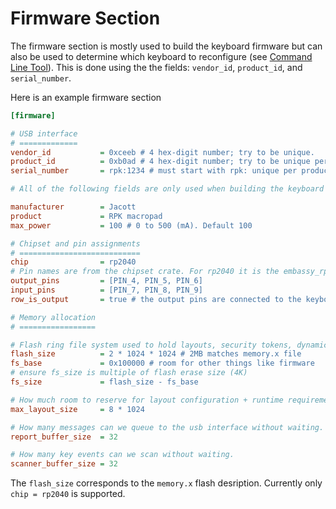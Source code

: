 # Firmware Section

The firmware section is mostly used to build the keyboard firmware but can also be used to determine
which keyboard to reconfigure (see [Command Line Tool][1]). This is done using the the fields:
`vendor_id`, `product_id`, and `serial_number`.

Here is an example firmware section

```ini
[firmware]

# USB interface
# =============
vendor_id           = 0xceeb # 4 hex-digit number; try to be unique.
product_id          = 0xb0ad # 4 hex-digit number; try to be unique per vendor_id.
serial_number       = rpk:1234 # must start with rpk: unique per product, vendor_id.

# All of the following fields are only used when building the keyboard firmware binary.

manufacturer        = Jacott
product             = RPK macropad
max_power           = 100 # 0 to 500 (mA). Default 100

# Chipset and pin assignments
# ===========================
chip                = rp2040
# Pin names are from the chipset crate. For rp2040 it is the embassy_rp crate
output_pins         = [PIN_4, PIN_5, PIN_6]
input_pins          = [PIN_7, PIN_8, PIN_9]
row_is_output       = true # the output pins are connected to the keyboard rows

# Memory allocation
# =================

# Flash ring file system used to hold layouts, security tokens, dynamic macros...
flash_size          = 2 * 1024 * 1024 # 2MB matches memory.x file
fs_base             = 0x100000 # room for other things like firmware
# ensure fs_size is multiple of flash erase size (4K)
fs_size             = flash_size - fs_base

# How much room to reserve for layout configuration + runtime requirements.
max_layout_size     = 8 * 1024

# How many messages can we queue to the usb interface without waiting.
report_buffer_size  = 32

# How many key events can we scan without waiting.
scanner_buffer_size = 32
```

The `flash_size` corresponds to the `memory.x` flash desription. Currently only `chip = rp2040` is
supported.

[1]: ../cli
